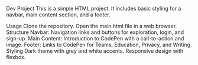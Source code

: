 Dev Project
This is a simple HTML project. It includes basic styling for a navbar, main content section, and a footer.

Usage
Clone the repository.
Open the main.html file in a web browser.
Structure
Navbar: Navigation links and buttons for exploration, login, and sign-up.
Main Content: Introduction to CodePen with a call-to-action and image.
Footer: Links to CodePen for Teams, Education, Privacy, and Writing.
Styling
Dark theme with grey and white accents.
Responsive design with flexbox.
